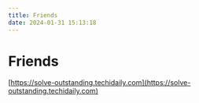 ```yaml
---
title: Friends
date: 2024-01-31 15:13:18
---
```


# Friends

[https://solve-outstanding.techidaily.com](https://solve-outstanding.techidaily.com)